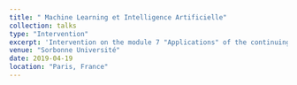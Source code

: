 ```yaml
---
title: " Machine Learning et Intelligence Artificielle"
collection: talks
type: "Intervention"
excerpt: 'Intervention on the module 7 "Applications" of the continuing education: Machine Learning et Intelligence Artificielle, Sorbonne University, Paris, France (12 April 2019)'
venue: "Sorbonne Université"
date: 2019-04-19
location: "Paris, France"
---
```

